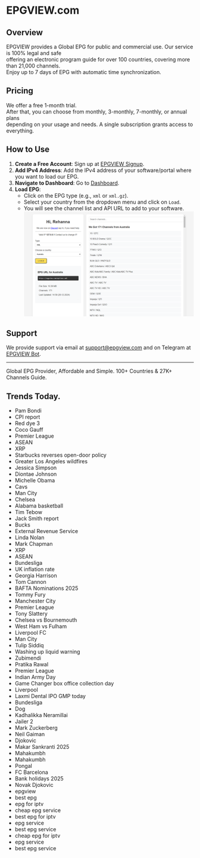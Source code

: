 # EPGVIEW.com



## Overview
EPGVIEW provides a Global EPG for public and commercial use. Our service is 100% legal and safe\
offering an electronic program guide for over 100 countries, covering more than 21,000 channels.\
Enjoy up to 7 days of EPG with automatic time synchronization.

## Pricing
We offer a free 1-month trial. \
After that, you can choose from monthly, 3-monthly, 7-monthly, or annual plans \
depending on your usage and needs. A single subscription grants access to everything.

## How to Use
1. **Create a Free Account**: Sign up at [EPGVIEW Signup](https://epgview.com/signup.php).
2. **Add IPv4 Address**: Add the IPv4 address of your software/portal where you want to load our EPG.
3. **Navigate to Dashboard**: Go to [Dashboard](https://epgview.com/dashboard.php).
4. **Load EPG**:
   - Click on the EPG type (e.g., `xml` or `xml.gz`).
   - Select your country from the dropdown menu and click on `Load`.
   - You will see the channel list and API URL to add to your software.
![EPGVIEW](img/dashboard.png)
## Support
We provide support via email at [support@epgview.com](mailto:support@epgview.com) and on Telegram at [EPGVIEW Bot](https://t.me/epgview_bot).

---

Global EPG Provider, Affordable and Simple. 100+ Countries & 27K+ Channels Guide.

## Trends Today.

- Pam Bondi
- CPI report
- Red dye 3
- Coco Gauff
- Premier League
- ASEAN
- XRP
- Starbucks reverses open-door policy
- Greater Los Angeles wildfires
- Jessica Simpson
- Diontae Johnson
- Michelle Obama
- Cavs
- Man City
- Chelsea
- Alabama basketball
- Tim Tebow
- Jack Smith report
- Bucks
- External Revenue Service
- Linda Nolan
- Mark Chapman
- XRP
- ASEAN
- Bundesliga
- UK inflation rate
- Georgia Harrison
- Tom Cannon
- BAFTA Nominations 2025
- Tommy Fury
- Manchester City
- Premier League
- Tony Slattery
- Chelsea vs Bournemouth
- West Ham vs Fulham
- Liverpool FC
- Man City
- Tulip Siddiq
- Washing up liquid warning
- Zubimendi
- Pratika Rawal
- Premier League
- Indian Army Day
- Game Changer box office collection day
- Liverpool
- Laxmi Dental IPO GMP today
- Bundesliga
- Dog
- Kadhalikka Neramillai
- Jailer 2
- Mark Zuckerberg
- Neil Gaiman
- Djokovic
- Makar Sankranti 2025
- Mahakumbh
- Mahakumbh
- Pongal
- FC Barcelona
- Bank holidays 2025
- Novak Djokovic
- epgview
- best epg
- epg for iptv
- cheap epg service
- best epg for iptv
- epg service
- best epg service
- cheap epg for iptv
- epg service
- best epg service
